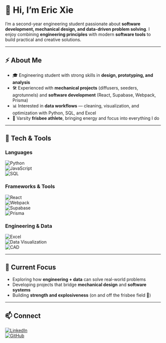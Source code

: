 # 👋 Hi, I’m Eric Xie  

I’m a second-year engineering student passionate about **software development, mechanical design, and data-driven problem solving**. I enjoy combining **engineering principles** with modern **software tools** to build practical and creative solutions.  

---

## ⚡ About Me  
- 🎓 Engineering student with strong skills in **design, prototyping, and analysis**  
- 🛠️ Experienced with **mechanical projects** (diffusers, seeders, agrotunnels) and **software development** (React, Supabase, Webpack, Prisma)  
- 📊 Interested in **data workflows** — cleaning, visualization, and optimization with Python, SQL, and Excel  
- 🥏 Varsity **frisbee athlete**, bringing energy and focus into everything I do  

---

## 🔨 Tech & Tools  

### Languages  
![Python](https://img.shields.io/badge/Python-3776AB?style=for-the-badge&logo=python&logoColor=white)  
![JavaScript](https://img.shields.io/badge/JavaScript-F7DF1E?style=for-the-badge&logo=javascript&logoColor=black)  
![SQL](https://img.shields.io/badge/SQL-003B57?style=for-the-badge&logo=postgresql&logoColor=white)  

### Frameworks & Tools  
![React](https://img.shields.io/badge/React-20232A?style=for-the-badge&logo=react&logoColor=61DAFB)  
![Webpack](https://img.shields.io/badge/Webpack-1C78C0?style=for-the-badge&logo=webpack&logoColor=white)  
![Supabase](https://img.shields.io/badge/Supabase-3ECF8E?style=for-the-badge&logo=supabase&logoColor=white)  
![Prisma](https://img.shields.io/badge/Prisma-2D3748?style=for-the-badge&logo=prisma&logoColor=white)  

### Engineering & Data  
![Excel](https://img.shields.io/badge/Excel-217346?style=for-the-badge&logo=microsoft-excel&logoColor=white)  
![Data Visualization](https://img.shields.io/badge/Data%20Viz-FF6F61?style=for-the-badge&logo=plotly&logoColor=white)  
![CAD](https://img.shields.io/badge/CAD-0078D7?style=for-the-badge&logo=autodesk&logoColor=white)  

---

## 🌱 Current Focus  
- Exploring how **engineering + data** can solve real-world problems  
- Developing projects that bridge **mechanical design** and **software systems**  
- Building **strength and explosiveness** (on and off the frisbee field 💪)  

---

## 📫 Connect  
[![LinkedIn](https://img.shields.io/badge/LinkedIn-0077B5?style=for-the-badge&logo=linkedin&logoColor=white)](https://www.linkedin.com/in/eric-xie-hz/)  
[![GitHub](https://img.shields.io/badge/GitHub-181717?style=for-the-badge&logo=github&logoColor=white)](https://github.com/Eric-Xie-hz)  

